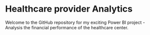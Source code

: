 # Healthcare provider Analytics 
Welcome to the GitHub repository for my exciting Power BI project - Analysis the financial performance of the healthcare center.
